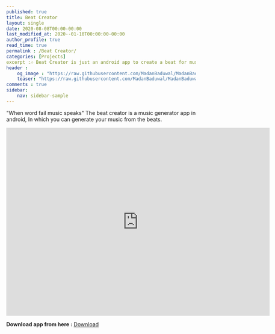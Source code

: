 ```yaml
---
published: true
title: Beat Creator
layout: single
date: 2020-08-08T00:00-00:00
last_modified_at: 2020--01-10T00:00:00-00:00
author_profile: true
read_time: true
permalink : /Beat Creator/
categories: [Projects]
excerpt :🎶 Beat Creator is just an android app to create a beat for music.
header :
    og_image : "https://raw.githubusercontent.com/MadanBaduwal/MadanBaduwal.github.io/main/images/5.BeatCreatorgit.jpg"
    teaser: "https://raw.githubusercontent.com/MadanBaduwal/MadanBaduwal.github.io/main/images/5.BeatCreatorgit.jpg"
comments : true
sidebar:
    nav: sidebar-sample
---
```


"When word fail music speaks"
The beat creator is a music generator app in android,  In which you can generate your music from the beats. 

<iframe width="700" height="500" src="https://www.youtube.com/embed/ouwQVbks7wM" frameborder="0" allow="accelerometer; autoplay; encrypted-media; gyroscope; picture-in-picture" allowfullscreen></iframe>

<br>

**Download app from here :** <a href="https://apkpure.com/p/com.madan.BeatCreator" class="btn btn--success">Download</a>

